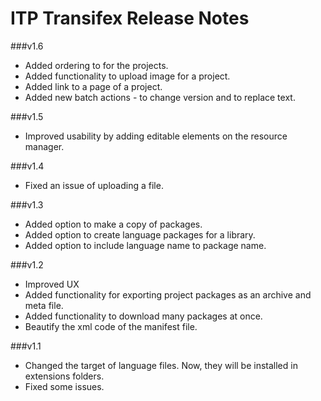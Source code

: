 ITP Transifex Release Notes
==========================

###v1.6
* Added ordering to for the projects.
* Added functionality to upload image for a project.
* Added link to a page of a project.
* Added new batch actions - to change version and to replace text.

###v1.5
* Improved usability by adding editable elements on the resource manager.

###v1.4
* Fixed an issue of uploading a file.

###v1.3
* Added option to make a copy of packages.
* Added option to create language packages for a library.
* Added option to include language name to package name.

###v1.2
* Improved UX
* Added functionality for exporting project packages as an archive and meta file.
* Added functionality to download many packages at once.
* Beautify the xml code of the manifest file.

###v1.1
* Changed the target of language files. Now, they will be installed in extensions folders.
* Fixed some issues.
